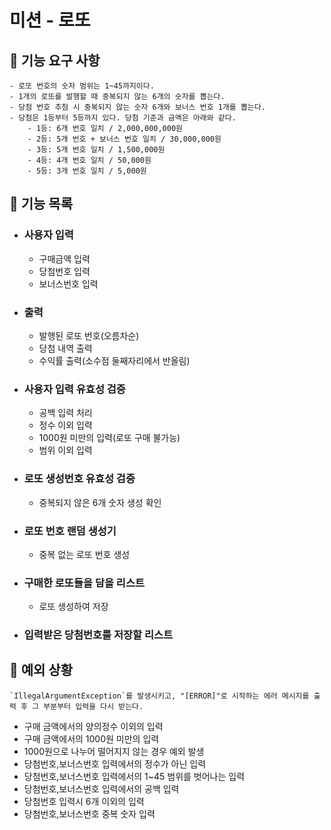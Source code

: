 # 미션 - 로또

## 🚀 기능 요구 사항

```
- 로또 번호의 숫자 범위는 1~45까지이다.
- 1개의 로또를 발행할 때 중복되지 않는 6개의 숫자를 뽑는다.
- 당첨 번호 추첨 시 중복되지 않는 숫자 6개와 보너스 번호 1개를 뽑는다.
- 당첨은 1등부터 5등까지 있다. 당첨 기준과 금액은 아래와 같다.
    - 1등: 6개 번호 일치 / 2,000,000,000원
    - 2등: 5개 번호 + 보너스 번호 일치 / 30,000,000원
    - 3등: 5개 번호 일치 / 1,500,000원
    - 4등: 4개 번호 일치 / 50,000원
    - 5등: 3개 번호 일치 / 5,000원
```

## 🎯 기능 목록
+ ### 사용자 입력
  - 구매금액 입력
  - 당첨번호 입력
  - 보너스번호 입력
+ ### 출력
  - 발행된 로또 번호(오름차순)
  - 당첨 내역 출력
  - 수익률 출력(소수점 둘째자리에서 반올림)
+ ### 사용자 입력 유효성 검증
  - 공백 입력 처리
  - 정수 이외 입력
  - 1000원 미만의 입력(로또 구매 불가능)
  - 범위 이외 입력
+ ### 로또 생성번호 유효성 검증
  - 중복되지 않은 6개 숫자 생성 확인
+ ### 로또 번호 랜덤 생성기
  - 중복 없는 로또 번호 생성
+ ### 구매한 로또들을 담을 리스트
  - 로또 생성하여 저장
+ ### 입력받은 당첨번호를 저장할 리스트



## 🚨 예외 상황
```
`IllegalArgumentException`를 발생시키고, "[ERROR]"로 시작하는 에러 메시지를 출력 후 그 부분부터 입력을 다시 받는다.
```
+ 구매 금액에서의 양의정수 이외의 입력
+ 구매 금액에서의 1000원 미만의 입력
+ 1000원으로 나누어 떨어지지 않는 경우 예외 발생
+ 당첨번호,보너스번호 입력에서의 정수가 아닌 입력
+ 당첨번호,보너스번호 입력에서의 1~45 범위를 벗어나는 입력
+ 당첨번호,보너스번호 입력에서의 공백 입력
+ 당첨번호 입력시 6개 이외의 입력
+ 당첨번호,보너스번호 중복 숫자 입력